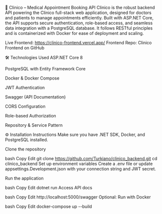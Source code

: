 🏥 Clinico – Medical Appointment Booking API
Clinico is the robust backend API powering the Clinico full-stack web application, designed for doctors and patients to manage appointments efficiently. Built with ASP.NET Core, the API supports secure authentication, role-based access, and seamless data integration with a PostgreSQL database. It follows RESTful principles and is containerized with Docker for ease of deployment and scaling.

Live Frontend: https://clinico-frontend.vercel.app/
Frontend Repo: Clinico Frontend on GitHub

🛠️ Technologies Used
ASP.NET Core 8

PostgreSQL with Entity Framework Core

Docker & Docker Compose

JWT Authentication

Swagger (API Documentation)

CORS Configuration

Role-based Authorization

Repository & Service Pattern

⚙️ Installation Instructions
Make sure you have .NET SDK, Docker, and PostgreSQL installed.

Clone the repository

bash
Copy
Edit
git clone https://github.com/Turkiano/clinico_backend.git
cd clinico_backend
Set up environment variables
Create a .env file or update appsettings.Development.json with your connection string and JWT secret.

Run the application

bash
Copy
Edit
dotnet run
Access API docs

bash
Copy
Edit
http://localhost:5000/swagger
Optional: Run with Docker

bash
Copy
Edit
docker-compose up --build
